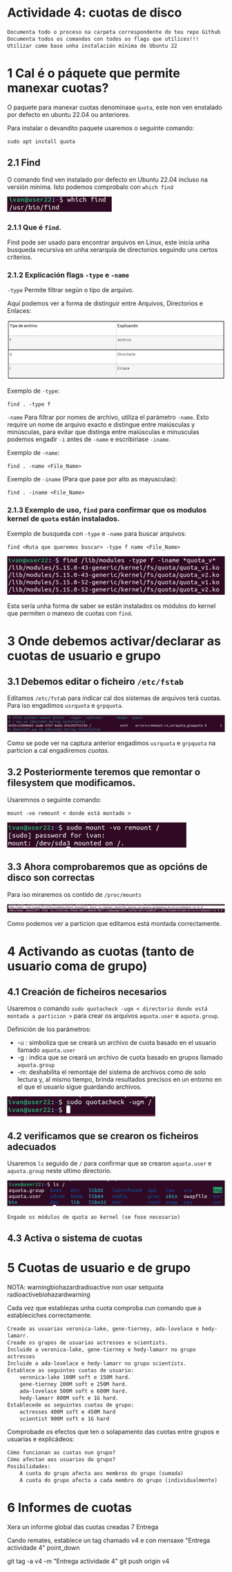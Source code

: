 # Actividade 4: cuotas de disco

    Documenta todo o proceso na carpeta correspondente do teu repo Github
    Documenta todos os comandos con todos os flags que utilices!!!
    Utilizar como base unha instalación mínima de Ubuntu 22

# 1 Cal é o páquete que permite manexar cuotas?
O paquete para manexar cuotas denominase ```quota```, este non ven enstalado por defecto en ubuntu 22.04 ou anteriores. 

Para instalar o devandito paquete usaremos o seguinte comando:
```
sudo apt install quota
```


## 2.1 Find
O comando find ven instalado por defecto en Ubuntu 22.04 incluso na versión minima. Isto podemos comprobalo con ```which find```

![](./caps/find.PNG)


### 2.1.1 Que é ```find```.

Find pode ser usado para encontrar arquivos en Linux, este inicia unha busqueda recursiva en unha xerarquía de directorios seguindo uns certos criterios.


### 2.1.2 Explicación flags ```-type``` e ```-name```

`-type` Permite filtrar según o tipo de arquivo.

Aquí podemos ver a forma de distinguir entre Arquivos, Directorios e Enlaces:

![](./caps/typepar.PNG)

Exemplo de `-type`:
```
find . -type f
```

`-name` Para filtrar por nomes de archivo, utiliza el parámetro `-name`. Esto require un nome de arquivo exacto e distingue entre maiúsculas y minúsculas, para evitar que distinga entre maiúsculas e minusculas podemos engadir `-i` antes de `-name` e escribiríase `-iname`.

Exemplo de `-name`:
```
find . -name <File_Name>
```
Exemplo de `-iname` (Para que pase por alto as mayusculas):

```
find . -iname <File_Name>
```

### 2.1.3 Exemplo de uso, `find` para confirmar que os modulos kernel de `quota` están instalados.
Exemplo de busqueda con `-type` e `-name`  para buscar arquivos:
```
find <Ruta que queremos buscar> -type f name <File_Name>
```
![](./caps/kernel.PNG)

Esta sería unha forma de saber se están instalados os módulos do kernel que permiten o manexo de cuotas con ```find```.

# 3 Onde debemos activar/declarar as cuotas de usuario e grupo

## 3.1 Debemos editar o ficheiro `/etc/fstab`

Editamos `/etc/fstab` para indicar cal dos sistemas de arquivos terá cuotas. Para iso engadimos `usrquota` e `grpquota`.

![](./caps/usrquota.PNG)

Como se pode ver na captura anterior  engadimos `usrquota` e `grpquota` na particion a cal engadiremos *cuotas*.

## 3.2 Posteriormente teremos que remontar o filesystem que modificamos.
Usaremnos o seguinte comando:
```
mount -vo remount < donde está montado >
```
![](./caps/mount.PNG)

## 3.3 Ahora comprobaremos que as opcións de disco son correctas
Para iso miraremos os contido de `/proc/mounts`

![](./caps/proc.PNG)

Como podemos ver a particion que editamos está montada correctamente.

# 4 Activando as cuotas (tanto de usuario coma de grupo)

## 4.1 Creación de ficheiros necesarios
Usaremos o comando `sudo quotacheck -ugm < directorio donde está montada a particion >` para crear os arquivos `aquota.user` e `aquota.group`.

Definición de los parámetros:
- -u : simboliza que se creará un archivo de cuota basado en el usuario llamado `aquota.user`
- -g : indica que se creará un archivo de cuota basado en grupos llamado `aquota.group`
- -m: deshabilita el remontaje del sistema de archivos como de solo lectura y, al mismo tiempo, brinda resultados precisos en un entorno en el que el usuario sigue guardando archivos.

![](./caps/creararchivos.PNG)

## 4.2 verificamos que se crearon os ficheiros adecuados
Usaremos `ls` seguido de `/` para confirmar que se crearon `aquota.user` e `aquota.group` neste ultimo directorio.

![](./caps/ls.PNG)

    Engade os módulos de quota ao kernel (se fose necesario)

## 4.3 Activa o sistema de cuotas


# 5 Cuotas de usuario e de grupo

NOTA: warningbiohazardradioactive non usar setquota radioactivebiohazardwarning

Cada vez que establezas unha cuota comproba cun comando que a estableciches correctamente.

    Creade as usuarias veronica-lake, gene-tierney, ada-lovelace e hedy-lamarr.
    Creade os grupos de usuarias actresses e scientists.
    Incluide a veronica-lake, gene-tierney e hedy-lamarr no grupo actresses
    Incluide a ada-lovelace e hedy-lamarr no grupo scientists.
    Establece as seguintes cuotas de usuario:
        veronica-lake 100M soft e 150M hard.
        gene-tierney 200M soft e 250M hard.
        ada-lovelace 500M soft e 600M hard.
        hedy-lamarr 800M soft e 1G hard.
    Establecede as seguintes cuotas de grupo:
        actresses 400M soft e 450M hard
        scientist 900M soft e 1G hard

Comprobade os efectos que ten o solapamento das cuotas entre grupos e usuarias e explicádeos:

    Cómo funcionan as cuotas nun grupo?
    Cómo afectan aos usuarios do grupo?
    Posibilidades:
        A cuota do grupo afecta aos membros do grupo (sumada)
        A cuota do grupo afecta a cada membro do grupo (individualmente)

# 6 Informes de cuotas

Xera un informe global das cuotas creadas
7 Entrega

Cando remates, establece un tag chamado v4 e con mensaxe "Entrega actividade 4" point_down

git tag -a v4 <derradeiro-hash-commit> -m "Entrega actividade 4"
git push origin v4